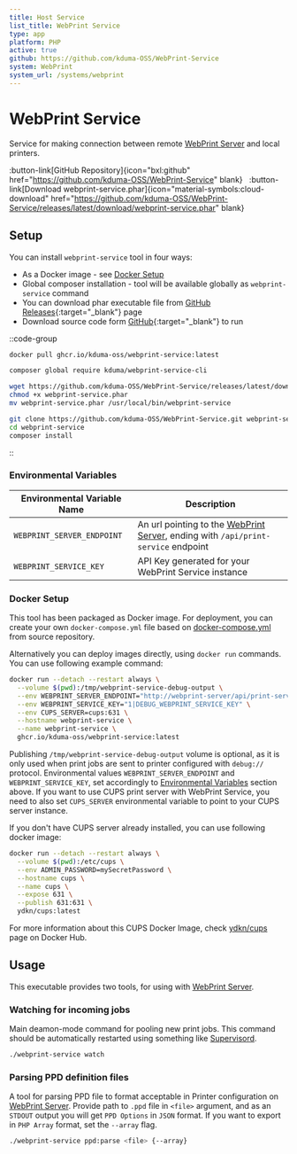```yaml
---
title: Host Service
list_title: WebPrint Service
type: app
platform: PHP
active: true
github: https://github.com/kduma-OSS/WebPrint-Service
system: WebPrint
system_url: /systems/webprint
---
```



# WebPrint Service

Service for making connection between remote [WebPrint Server](/systems/webprint/server) and local printers.

:button-link[GitHub Repository]{icon="bxl:github" href="https://github.com/kduma-OSS/WebPrint-Service" blank}
&nbsp;
:button-link[Download webprint-service.phar]{icon="material-symbols:cloud-download" href="https://github.com/kduma-OSS/WebPrint-Service/releases/latest/download/webprint-service.phar" blank}


## Setup

You can install `webprint-service` tool in four ways:

- As a Docker image - see [Docker Setup](#docker-setup)
- Global composer installation - tool will be available globally as `webprint-service` command
- You can download phar executable file from [GitHub Releases](https://github.com/kduma-OSS/WebPrint-Service/releases/latest){:target="_blank"} page
- Download source code form [GitHub](https://github.com/kduma-OSS/WebPrint-Service){:target="_blank"} to run

::code-group
```bash [Docker]
docker pull ghcr.io/kduma-oss/webprint-service:latest
```
```bash [Composer Global]
composer global require kduma/webprint-service-cli
```
```bash [phar executable]
wget https://github.com/kduma-OSS/WebPrint-Service/releases/latest/download/webprint-service.phar
chmod +x webprint-service.phar
mv webprint-service.phar /usr/local/bin/webprint-service
```
```bash [Sources]
git clone https://github.com/kduma-OSS/WebPrint-Service.git webprint-service
cd webprint-service
composer install
```
::

### Environmental Variables

| Environmental Variable Name | Description                                                                                                   |
|-----------------------------|---------------------------------------------------------------------------------------------------------------|
| `WEBPRINT_SERVER_ENDPOINT`  | An url pointing to the [WebPrint Server](/systems/webprint/server), ending with `/api/print-service` endpoint |
| `WEBPRINT_SERVICE_KEY`      | API Key generated for your WebPrint Service instance                                                          |


### Docker Setup

This tool has been packaged as Docker image. For deployment, you can create your own `docker-compose.yml` file 
based on [docker-compose.yml](https://github.com/kduma-OSS/WebPrint-Service/blob/main/docker/docker-compose.yml) from 
source repository.

Alternatively you can deploy images directly, using `docker run` commands.
You can use following example command:

```bash
docker run --detach --restart always \
  --volume $(pwd):/tmp/webprint-service-debug-output \
  --env WEBPRINT_SERVER_ENDPOINT="http://webprint-server/api/print-service" \
  --env WEBPRINT_SERVICE_KEY="1|DEBUG_WEBPRINT_SERVICE_KEY" \
  --env CUPS_SERVER=cups:631 \
  --hostname webprint-service \
  --name webprint-service \
  ghcr.io/kduma-oss/webprint-service:latest
```

Publishing `/tmp/webprint-service-debug-output` volume is optional, as it is only used when print jobs are sent to printer configured with `debug://` protocol.
Environmental values `WEBPRINT_SERVER_ENDPOINT` and `WEBPRINT_SERVICE_KEY`, set accordingly to [Environmental Variables](#environmental-variables) section above.
If you want to use CUPS print server with WebPrint Service, you need to also set `CUPS_SERVER` environmental variable to point to your CUPS server instance.

If you don't have CUPS server already installed, you can use following docker image:

```bash
docker run --detach --restart always \
  --volume $(pwd):/etc/cups \
  --env ADMIN_PASSWORD=mySecretPassword \
  --hostname cups \
  --name cups \
  --expose 631 \
  --publish 631:631 \
  ydkn/cups:latest
```

For more information about this CUPS Docker Image, check [ydkn/cups](https://hub.docker.com/r/ydkn/cups) page on Docker Hub.

## Usage

This executable provides two tools, for using with [WebPrint Server](/systems/webprint/server).

### Watching for incoming jobs
Main deamon-mode command for pooling new print jobs. This command should be automatically restarted using something like [Supervisord](https://github.com/Supervisor/supervisor).

```bash
./webprint-service watch
```

### Parsing PPD definition files
A tool for parsing PPD file to format acceptable in Printer configuration on [WebPrint Server](/systems/webprint/server).
Provide path to `.ppd` file in `<file>` argument, and as an `STDOUT` output you will get `PPD Options` in `JSON` format.
If you want to export in `PHP Array` format, set the `--array` flag.

```bash
./webprint-service ppd:parse <file> {--array}
```
